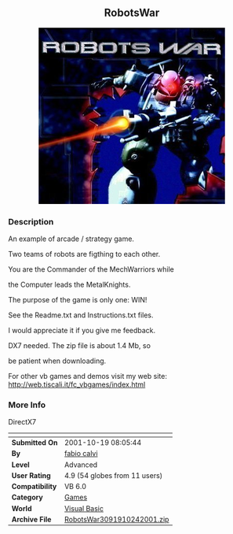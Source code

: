 ﻿<div align="center">

## RobotsWar

<img src="PIC200110241935102205.jpg">
</div>

### Description

An example of arcade / strategy game.

Two teams of robots are figthing to each other.

You are the Commander of the MechWarriors while

the Computer leads the MetalKnights.

The purpose of the game is only one: WIN!

See the Readme.txt and Instructions.txt files.

I would appreciate it if you give me feedback.

DX7 needed. The zip file is about 1.4 Mb, so

be patient when downloading.

For other vb games and demos visit my web site: http://web.tiscali.it/fc_vbgames/index.html
 
### More Info
 
DirectX7


<span>             |<span>
---                |---
**Submitted On**   |2001-10-19 08:05:44
**By**             |[fabio calvi](https://github.com/Planet-Source-Code/PSCIndex/blob/master/ByAuthor/fabio-calvi.md)
**Level**          |Advanced
**User Rating**    |4.9 (54 globes from 11 users)
**Compatibility**  |VB 6\.0
**Category**       |[Games](https://github.com/Planet-Source-Code/PSCIndex/blob/master/ByCategory/games__1-38.md)
**World**          |[Visual Basic](https://github.com/Planet-Source-Code/PSCIndex/blob/master/ByWorld/visual-basic.md)
**Archive File**   |[RobotsWar3091910242001\.zip](https://github.com/Planet-Source-Code/fabio-calvi-robotswar__1-28387/archive/master.zip)








